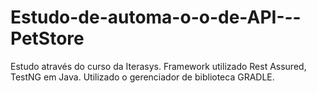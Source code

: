 # Estudo-de-automa-o-o-de-API---PetStore
Estudo através do curso da Iterasys.
Framework utilizado Rest Assured, TestNG em Java.
Utilizado o gerenciador de biblioteca GRADLE.
